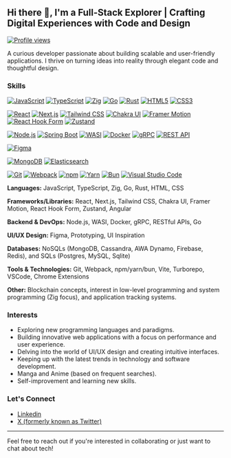 ## Hi there 👋, I'm a Full-Stack Explorer | Crafting Digital Experiences with Code and Design

[![Profile views](https://komarev.com/ghpvc/?username=famuyiwadayo&count=true&labelColor=blue&style=plastic)](https://github.com/famuyiwadayo)

A curious developer passionate about building scalable and user-friendly applications. I thrive on turning ideas into reality through elegant code and thoughtful design.

### Skills

[![JavaScript](https://img.shields.io/badge/JavaScript-F7DF1E?style=for-the-badge&logo=javascript&logoColor=black)](https://developer.mozilla.org/en-US/docs/Web/JavaScript)
[![TypeScript](https://img.shields.io/badge/TypeScript-007ACC?style=for-the-badge&logo=typescript&logoColor=white)](https://www.typescriptlang.org/)
[![Zig](https://img.shields.io/badge/Zig-FF69B4?style=for-the-badge&logoColor=black)](https://ziglang.org/)
[![Go](https://img.shields.io/badge/Go-00ADD8?style=for-the-badge&logo=go&logoColor=white)](https://go.dev/)
[![Rust](https://img.shields.io/badge/Rust-000000?style=for-the-badge&logo=rust&logoColor=white)](https://www.rust-lang.org/)
[![HTML5](https://img.shields.io/badge/HTML5-E34F26?style=for-the-badge&logo=html5&logoColor=white)](https://developer.mozilla.org/en-US/docs/Web/HTML)
[![CSS3](https://img.shields.io/badge/CSS3-1572B6?style=for-the-badge&logo=css3&logoColor=white)](https://developer.mozilla.org/en-US/docs/Web/CSS)

[![React](https://img.shields.io/badge/React-20232A?style=for-the-badge&logo=react&logoColor=61DAFB)](https://react.dev/)
[![Next.js](https://img.shields.io/badge/Next.js-000000?style=for-the-badge&logo=nextdotjs&logoColor=white)](https://nextjs.org/)
[![Tailwind CSS](https://img.shields.io/badge/Tailwind_CSS-38B2AC?style=for-the-badge&logo=tailwind-css&logoColor=white)](https://tailwindcss.com/)
[![Chakra UI](https://img.shields.io/badge/Chakra%20UI-319795?style=for-the-badge&logo=chakra-ui&logoColor=white)](https://chakra-ui.com/)
[![Framer Motion](https://img.shields.io/badge/Framer_Motion-black?style=for-the-badge&logo=framer&logoColor=blue)](https://www.framer.com/motion/)
[![React Hook Form](https://img.shields.io/badge/React_Hook_Form-EC5990?style=for-the-badge&logoColor=white)](https://react-hook-form.com/)
[![Zustand](https://img.shields.io/badge/Zustand-000000?style=for-the-badge&logoColor=white)](https://zustand-demo.pmnd.rs/)

[![Node.js](https://img.shields.io/badge/Node.js-339933?style=for-the-badge&logo=nodedotjs&logoColor=white)](https://nodejs.org/en/)
[![Spring Boot](https://img.shields.io/badge/Spring_Boot-F2F4F9?style=for-the-badge&logo=spring-boot)](https://spring.io/projects/spring-boot)
[![WASI](https://img.shields.io/badge/WASI-644AFF?style=for-the-badge&logoColor=white)](https://wasi.dev/)
[![Docker](https://img.shields.io/badge/Docker-2496ED?style=for-the-badge&logo=docker&logoColor=white)](https://www.docker.com/)
[![gRPC](https://img.shields.io/badge/gRPC-4285F4?style=for-the-badge&logo=grpc&logoColor=white)](https://grpc.io/)
[![REST API](https://img.shields.io/badge/REST_API-000000?style=for-the-badge&logo=rest&logoColor=white)](https://restfulapi.net/)

[![Figma](https://img.shields.io/badge/Figma-F24E1E?style=for-the-badge&logo=figma&logoColor=white)](https://www.figma.com/)

[![MongoDB](https://img.shields.io/badge/MongoDB-4EA94B?style=for-the-badge&logo=mongodb&logoColor=white)](https://www.mongodb.com/)
[![Elasticsearch](https://img.shields.io/badge/Elasticsearch-005571?style=for-the-badge&logo=elasticsearch&logoColor=white)](https://www.elastic.co/)

[![Git](https://img.shields.io/badge/Git-F05032?style=for-the-badge&logo=git&logoColor=white)](https://git-scm.com/)
[![Webpack](https://img.shields.io/badge/Webpack-8DD6F9?style=for-the-badge&logo=webpack&logoColor=black)](https://webpack.js.org/)
[![npm](https://img.shields.io/badge/npm-CB3837?style=for-the-badge&logo=npm&logoColor=white)](https://www.npmjs.com/)
[![Yarn](https://img.shields.io/badge/Yarn-2C8EBB?style=for-the-badge&logo=yarn&logoColor=white)](https://yarnpkg.com/)
[![Bun](https://img.shields.io/badge/Bun-fff?style=for-the-badge&logoColor=black)](https://bun.sh/)
[![Visual Studio Code](https://img.shields.io/badge/Visual_Studio_Code-0078D4?style=for-the-badge&logo=visual%20studio%20code&logoColor=white)](https://code.visualstudio.com/)


**Languages:** JavaScript, TypeScript, Zig, Go, Rust, HTML, CSS

**Frameworks/Libraries:** React, Next.js, Tailwind CSS, Chakra UI, Framer Motion, React Hook Form, Zustand, Angular

**Backend & DevOps:** Node.js, WASI, Docker, gRPC, RESTful APIs, Go

**UI/UX Design:** Figma, Prototyping, UI Inspiration

**Databases:** NoSQLs (MongoDB, Cassandra, AWA Dynamo, Firebase, Redis), and SQLs (Postgres, MySQL, Sqlite)

**Tools & Technologies:** Git, Webpack, npm/yarn/bun, Vite, Turborepo, VSCode, Chrome Extensions

**Other:** Blockchain concepts, interest in low-level programming and system programming (Zig focus), and application tracking systems.

### Interests

- Exploring new programming languages and paradigms.
- Building innovative web applications with a focus on performance and user experience.
- Delving into the world of UI/UX design and creating intuitive interfaces.
- Keeping up with the latest trends in technology and software development.
- Manga and Anime (based on frequent searches).
- Self-improvement and learning new skills.


### Let's Connect

- [Linkedin](https://linkedin.com/in/famuyiwadayodaniel)
- [X (formerly known as Twitter)](https://x.com/___temidayo___)

---

Feel free to reach out if you're interested in collaborating or just want to chat about tech!
